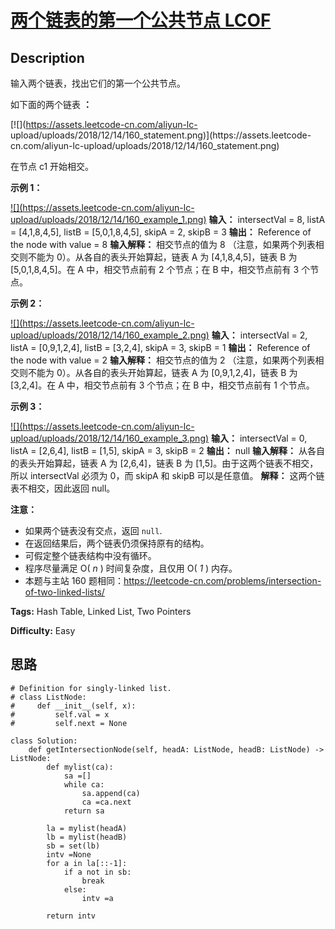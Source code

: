 # [两个链表的第一个公共节点  LCOF][title]

## Description

输入两个链表，找出它们的第一个公共节点。

如下面的两个链表 **：**

[![](https://assets.leetcode-cn.com/aliyun-lc-
upload/uploads/2018/12/14/160_statement.png)](https://assets.leetcode-
cn.com/aliyun-lc-upload/uploads/2018/12/14/160_statement.png)

在节点 c1 开始相交。



**示例 1：**

[![](https://assets.leetcode-cn.com/aliyun-lc-
upload/uploads/2018/12/14/160_example_1.png)](https://assets.leetcode.com/uploads/2018/12/13/160_example_1.png)
            **输入：** intersectVal = 8, listA = [4,1,8,4,5], listB = [5,0,1,8,4,5], skipA = 2, skipB = 3    **输出：** Reference of the node with value = 8    **输入解释：** 相交节点的值为 8 （注意，如果两个列表相交则不能为 0）。从各自的表头开始算起，链表 A 为 [4,1,8,4,5]，链表 B 为 [5,0,1,8,4,5]。在 A 中，相交节点前有 2 个节点；在 B 中，相交节点前有 3 个节点。    



**示例  2：**

[![](https://assets.leetcode-cn.com/aliyun-lc-
upload/uploads/2018/12/14/160_example_2.png)](https://assets.leetcode.com/uploads/2018/12/13/160_example_2.png)
            **输入：** intersectVal = 2, listA = [0,9,1,2,4], listB = [3,2,4], skipA = 3, skipB = 1    **输出：** Reference of the node with value = 2    **输入解释：** 相交节点的值为 2 （注意，如果两个列表相交则不能为 0）。从各自的表头开始算起，链表 A 为 [0,9,1,2,4]，链表 B 为 [3,2,4]。在 A 中，相交节点前有 3 个节点；在 B 中，相交节点前有 1 个节点。    



**示例  3：**

[![](https://assets.leetcode-cn.com/aliyun-lc-
upload/uploads/2018/12/14/160_example_3.png)](https://assets.leetcode.com/uploads/2018/12/13/160_example_3.png)
            **输入：** intersectVal = 0, listA = [2,6,4], listB = [1,5], skipA = 3, skipB = 2    **输出：** null    **输入解释：** 从各自的表头开始算起，链表 A 为 [2,6,4]，链表 B 为 [1,5]。由于这两个链表不相交，所以 intersectVal 必须为 0，而 skipA 和 skipB 可以是任意值。    **解释：** 这两个链表不相交，因此返回 null。    



**注意：**

  * 如果两个链表没有交点，返回 `null`.
  * 在返回结果后，两个链表仍须保持原有的结构。
  * 可假定整个链表结构中没有循环。
  * 程序尽量满足 O( _n_ ) 时间复杂度，且仅用 O( _1_ ) 内存。
  * 本题与主站 160 题相同：<https://leetcode-cn.com/problems/intersection-of-two-linked-lists/>


**Tags:** Hash Table, Linked List, Two Pointers

**Difficulty:** Easy

## 思路

``` python3
# Definition for singly-linked list.
# class ListNode:
#     def __init__(self, x):
#         self.val = x
#         self.next = None

class Solution:
    def getIntersectionNode(self, headA: ListNode, headB: ListNode) -> ListNode:
        def mylist(ca):
            sa =[]
            while ca:
                sa.append(ca)
                ca =ca.next
            return sa

        la = mylist(headA)
        lb = mylist(headB)
        sb = set(lb)
        intv =None
        for a in la[::-1]:
            if a not in sb: 
                break
            else:
                intv =a

        return intv        
```

[title]: https://leetcode-cn.com/problems/liang-ge-lian-biao-de-di-yi-ge-gong-gong-jie-dian-lcof
